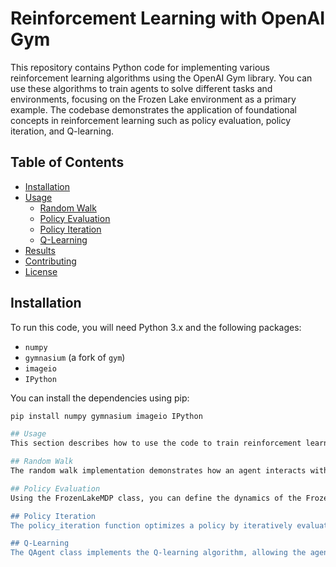 # Reinforcement Learning with OpenAI Gym

This repository contains Python code for implementing various reinforcement learning algorithms using the OpenAI Gym library. You can use these algorithms to train agents to solve different tasks and environments, focusing on the Frozen Lake environment as a primary example. The codebase demonstrates the application of foundational concepts in reinforcement learning such as policy evaluation, policy iteration, and Q-learning.

## Table of Contents
- [Installation](#installation)
- [Usage](#usage)
  - [Random Walk](#random-walk)
  - [Policy Evaluation](#policy-evaluation)
  - [Policy Iteration](#policy-iteration)
  - [Q-Learning](#q-learning)
- [Results](#results)
- [Contributing](#contributing)
- [License](#license)

## Installation
To run this code, you will need Python 3.x and the following packages:
- `numpy`
- `gymnasium` (a fork of `gym`)
- `imageio`
- `IPython`

You can install the dependencies using pip:
```bash
pip install numpy gymnasium imageio IPython

## Usage
This section describes how to use the code to train reinforcement learning agents in the Frozen Lake environment.

## Random Walk
The random walk implementation demonstrates how an agent interacts with the environment without any specific policy. It simply takes random actions until the game ends or the maximum number of steps is reached.

## Policy Evaluation
Using the FrozenLakeMDP class, you can define the dynamics of the Frozen Lake environment. The policy_evaluation function allows you to evaluate a given policy's effectiveness in the environment.

## Policy Iteration
The policy_iteration function optimizes a policy by iteratively evaluating and improving it. It demonstrates how a policy converges to the optimal policy for the given environment dynamics.

## Q-Learning
The QAgent class implements the Q-learning algorithm, allowing the agent to learn an optimal policy through interaction with the environment. The train function facilitates the training process over a specified number of episodes.

